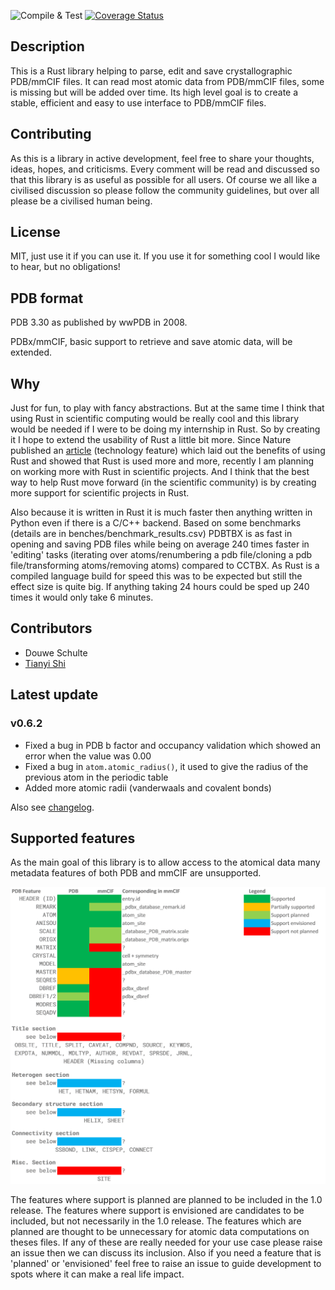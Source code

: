 ![Compile & Test](https://github.com/nonnominandus/rust-pdb/workflows/Compile%20&%20Test/badge.svg) [![Coverage Status](https://coveralls.io/repos/github/nonnominandus/pdbtbx/badge.svg?branch=master)](https://coveralls.io/github/nonnominandus/pdbtbx?branch=master)

## Description
This is a Rust library helping to parse, edit and save crystallographic PDB/mmCIF files. It can read most atomic data from PDB/mmCIF files, some is missing but will be added over time. Its high level goal is to create a stable, efficient and easy to use interface to PDB/mmCIF files. 

## Contributing
As this is a library in active development, feel free to share your thoughts, ideas, hopes, and criticisms. Every comment will be read and discussed so that this library is as useful as possible for all users. Of course we all like a civilised discussion so please follow the community guidelines, but over all please be a civilised human being.

## License
MIT, just use it if you can use it. If you use it for something cool I would like to hear, but no obligations!

## PDB format
PDB 3.30 as published by wwPDB in 2008.

PDBx/mmCIF, basic support to retrieve and save atomic data, will be extended.

## Why
Just for fun, to play with fancy abstractions. But at the same time I think that using Rust in scientific computing would be really cool and this library would be needed if I were to be doing my internship in Rust. So by creating it I hope to extend the usability of Rust a little bit more. Since Nature published an [article](https://www.nature.com/articles/d41586-020-03382-2) (technology feature) which laid out the benefits of using Rust and showed that Rust is used more and more, recently I am planning on working more with Rust in scientific projects. And I think that the best way to help Rust move forward (in the scientific community) is by creating more support for scientific projects in Rust.

Also because it is written in Rust it is much faster then anything written in Python even if there is a C/C++ backend. Based on some benchmarks (details are in benches/benchmark_results.csv) PDBTBX is as fast in opening and saving PDB files while being on average 240 times faster in 'editing' tasks (iterating over atoms/renumbering a pdb file/cloning a pdb file/transforming atoms/removing atoms) compared to CCTBX. As Rust is a compiled language build for speed this was to be expected but still the effect size is quite big. If anything taking 24 hours could be sped up 240 times it would only take 6 minutes.

## Contributors
* Douwe Schulte
* [Tianyi Shi](https://github.com/TianyiShi2001)

## Latest update
### v0.6.2
* Fixed a bug in PDB b factor and occupancy validation which showed an error when the value was 0.00
* Fixed a bug in `atom.atomic_radius()`, it used to give the radius of the previous atom in the periodic table
* Added more atomic radii (vanderwaals and covalent bonds)

Also see [changelog](https://github.com/nonnominandus/pdbtbx/blob/master/changelog.md).

## Supported features
As the main goal of this library is to allow access to the atomical data many metadata features of both PDB and mmCIF are unsupported.

![supported features table](pictures/supported_features.png)

The features where support is planned are planned to be included in the 1.0 release. The features where support is envisioned are candidates to be included, but not necessarily in the 1.0 release. The features which are planned are thought to be unnecessary for atomic data computations on theses files. If any of these are really needed for your use case please raise an issue then we can discuss its inclusion. Also if you need a feature that is 'planned' or 'envisioned' feel free to raise an issue to guide development to spots where it can make a real life impact.
